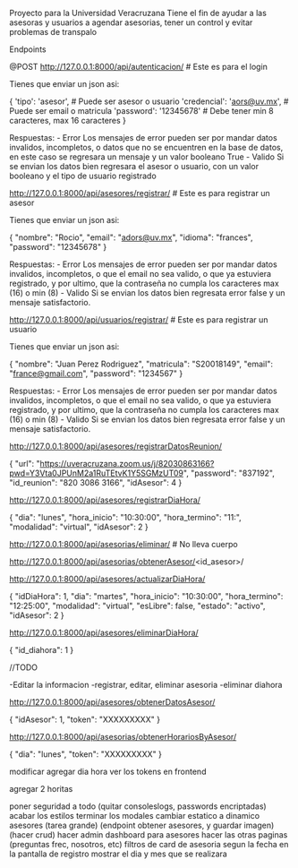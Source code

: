 Proyecto para la Universidad Veracruzana
Tiene el fin de ayudar a las asesoras y usuarios a agendar asesorias, tener un control y evitar problemas de transpalo

Endpoints

@POST
http://127.0.0.1:8000/api/autenticacion/ # Este es para el login

Tienes que enviar un json asi:

{
    'tipo': 'asesor', # Puede ser asesor o usuario
    'credencial': 'aors@uv.mx', # Puede ser email o matricula
    'password': '12345678' # Debe tener min 8 caracteres, max 16 caracteres
}

Respuestas:
    - Error
        Los mensajes de error pueden ser por mandar datos invalidos, incompletos, o datos que no se encuentren en la base de datos, en este caso se regresara un mensaje y un valor booleano True
    - Valido
        Si se envian los datos bien regresara el asesor o usuario, con un valor booleano y el tipo de usuario registrado

http://127.0.0.1:8000/api/asesores/registrar/ # Este es para registrar un asesor

Tienes que enviar un json asi:

{
    "nombre": "Rocio",
    "email": "adors@uv.mx",
    "idioma": "frances",
    "password": "12345678"
}

Respuestas:
    - Error
        Los mensajes de error pueden ser por mandar datos invalidos, incompletos, o que el email no sea valido, o que ya estuviera registrado, y por ultimo, que la contraseña no cumpla los caracteres max (16) o min (8)
    - Valido
        Si se envian los datos bien regresata error false y un mensaje satisfactorio.


http://127.0.0.1:8000/api/usuarios/registrar/ # Este es para registrar un usuario

Tienes que enviar un json asi:

{
    "nombre": "Juan Perez Rodriguez",
    "matricula": "S20018149",
    "email": "france@gmail.com",
    "password": "1234567"
}

Respuestas:
    - Error
        Los mensajes de error pueden ser por mandar datos invalidos, incompletos, o que el email no sea valido, o que ya estuviera registrado, y por ultimo, que la contraseña no cumpla los caracteres max (16) o min (8)
    - Valido
        Si se envian los datos bien regresata error false y un mensaje satisfactorio.

http://127.0.0.1:8000/api/asesores/registrarDatosReunion/

{
    "url": "https://uveracruzana.zoom.us/j/82030863166?pwd=Y3Vta0JPUnM2a1RuTEtvK1Y5SGMzUT09",
    "password": "837192",
    "id_reunion": "820 3086 3166",
    "idAsesor": 4
}

http://127.0.0.1:8000/api/asesores/registrarDiaHora/

{
  "dia": "lunes",
  "hora_inicio": "10:30:00",
  "hora_termino": "11:",
  "modalidad": "virtual",
  "idAsesor": 2
}



http://127.0.0.1:8000/api/asesorias/eliminar/ # No lleva cuerpo

http://127.0.0.1:8000/api/asesorias/obtenerAsesor/<id_asesor>/

http://127.0.0.1:8000/api/asesores/actualizarDiaHora/

{
  "idDiaHora": 1,
  "dia": "martes",
  "hora_inicio": "10:30:00",
  "hora_termino": "12:25:00",
  "modalidad": "virtual",
  "esLibre": false,
  "estado": "activo",
  "idAsesor": 2
}

http://127.0.0.1:8000/api/asesores/eliminarDiaHora/

{
    "id_diahora": 1
}

//TODO

-Editar la informacion
-registrar, editar, eliminar asesoria
-eliminar diahora

http://127.0.0.1:8000/api/asesores/obtenerDatosAsesor/

{
    "idAsesor": 1,
    "token":  "XXXXXXXXX"
}

http://127.0.0.1:8000/api/asesorias/obtenerHorariosByAsesor/

{
    "dia": "lunes",
    "token":  "XXXXXXXXX"
}


modificar agregar dia hora
ver los tokens en frontend

agregar 2 horitas



poner seguridad a todo (quitar consoleslogs, passwords encriptadas)
acabar los estilos
terminar los modales
cambiar estatico a dinamico asesores (tarea grande) (endpoint obtener asesores, y guardar imagen) (hacer crud)
hacer admin dashboard para asesores
hacer las otras paginas (preguntas frec, nosotros, etc)
filtros de card de asesoria segun la fecha
en la pantalla de registro mostrar el dia y mes que se realizara



